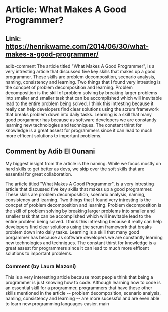 # Article: What Makes A Good Programmer? 
## Link: https://henrikwarne.com/2014/06/30/what-makes-a-good-programmer/

adib-comment
The article titled "What Makes A Good Programmer", is a very intresting article that discussed five key skills that makes up a good programmer. These skills are problem decomposition, scenario analysis, naming, consistency and learning. Two things that I found very intresting is the concpet of problem decomposition and learning. Problem decomposition is the skill of problem solving by breaking larger problems into smaller and smaller task that can be accomplished which will inevitable lead to the entire problem being solved. I think this intresting because it really can help developers find clear solutions using the scrum framework that breaks problem down into daily tasks. Learning is a skill that many good porgammer has because as software developers we are constantly learning new technologies and techniques. The constant thirst for knowledge is a great assest for programmers since it can lead to much more efficent solutions to important problems. 

## Comment by Adib El Ounani

My biggest insight from the article is the naming. While we focus mostly on hard skills to get better as devs, we skip over the soft skills that are essential for great collaboration.

The article titled "What Makes A Good Programmer", is a very intresting article that discussed five key skills that makes up a good programmer. These skills are problem decomposition, scenario analysis, naming, consistency and learning. Two things that I found very intresting is the concpet of problem decomposition and learning. Problem decomposition is the skill of problem solving by breaking larger problems into smaller and smaller task that can be accomplished which will inevitable lead to the entire problem being solved. I think this intresting because it really can help developers find clear solutions using the scrum framework that breaks problem down into daily tasks. Learning is a skill that many good porgammer has because as software developers we are constantly learning new technologies and techniques. The constant thirst for knowledge is a great assest for programmers since it can lead to much more efficent solutions to important problems.

### Comment (by Laura Mazoni)
This is a very interesting article because most people think that being a programmer is just knowing how to code. Although learning how to code is an essential skill for a programmer, programmers that have these other skills mentioned in the article -- problem decomposition, scenario analysis, naming, consistency and learning -- are more sucessful and are even able to learn new programming languages easier.
main
